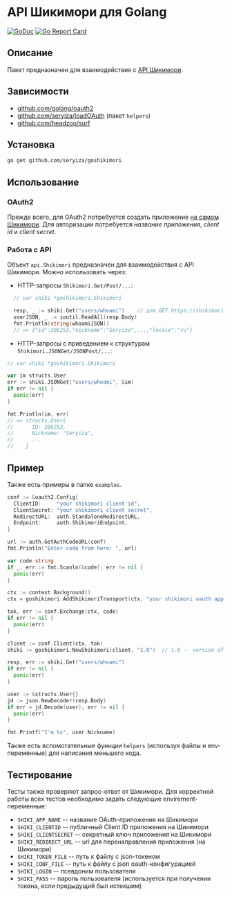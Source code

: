 # API Шикимори для Golang
[![GoDoc](https://godoc.org/github.com/Seryiza/goshikimori?status.svg)](https://godoc.org/github.com/Seryiza/goshikimori) [![Go Report Card](https://goreportcard.com/badge/github.com/seryiza/goshikimori)](https://goreportcard.com/report/github.com/seryiza/goshikimori)

## Описание
Пакет предназначен для взаимодействия с [API Шикимори](https://shikimori.org/api/doc).

## Зависимости
* [github.com/golang/oauth2](https://github.com/golang/oauth2)
* [github.com/seryiza/loadOAuth](https://github.com/seryiza/loadOAuth) (пакет `helpers`)
* [github.com/headzoo/surf](https://github.com/headzoo/surf)

## Установка
```bash
go get github.com/seryiza/goshikimori
```

## Использование
### OAuth2
Прежде всего, для OAuth2 потребуется создать приложение [на самом Шикимори](https://shikimori.org/oauth/applications). Для авторизации потребуется *название приложения*, *client id* и *client secret*.

### Работа с API
Объект `api.Shikimori` предназначен для взаимодействия с API Шикимори. Можно использовать через:

* HTTP-запросы `Shikimori.Get/Post/...`:
```go
  // var shiki *goshikimori.Shikimori

  resp, _ := shiki.Get("users/whoami")    // для GET https://shikimori.org/api/users/whoami
  userJSON, _ := ioutil.ReadAll(resp.Body)
  fmt.Println(string(whoamiJSON))
  // => {"id":206253,"nickname":"Seryiza",...,"locale":"ru"}
```

* HTTP-запросы с приведением к структурам `Shikimori.JSONGet/JSONPost/...`:
```go
// var shiki *goshikimori.Shikimori

var im structs.User
err := shiki.JSONGet("users/whoami", &im)
if err != nil {
  panic(err)
}

fmt.Println(im, err)
// => structs.User{
//      ID: 206253,
//      Nickname: "Seryiza",
//      ...
//    }
```

## Пример
Также есть примеры в папке `examples`.

```go
conf := &oauth2.Config{
  ClientID:     "your shikimori client id",
  ClientSecret: "your shikimori client secret",
  RedirectURL:  auth.StandaloneRedirectURL,
  Endpoint:     auth.ShikimoriEndpoint,
}

url := auth.GetAuthCodeURL(conf)
fmt.Println("Enter code from here: ", url)

var code string
if _, err := fmt.Scanln(&code); err != nil {
  panic(err)
}

ctx := context.Background()
ctx = goshikimori.AddShikimoriTransport(ctx, "your shikimori oauth app name")

tok, err := conf.Exchange(ctx, code)
if err != nil {
  panic(err)
}

client := conf.Client(ctx, tok)
shiki := goshikimori.NewShikimori(client, "1.0")  // 1.0 -- version of Shikimori API

resp, err := shiki.Get("users/whoami")
if err != nil {
  panic(err)
}

user := &structs.User{}
jd := json.NewDecoder(resp.Body)
if err = jd.Decode(user); err != nil {
  panic(err)
}

fmt.Printf("I'm %s", user.Nickname)
```

Также есть вспомогательные функции `helpers` (используя файлы и env-переменные) для написания меньшего кода.

## Тестирование
Тесты также проверяют запрос-ответ от Шикимори. Для корректной работы всех тестов необходимо задать следующие envirement-переменные:
* `SHIKI_APP_NAME` -- название OAuth-приложения на Шикимори
* `SHIKI_CLIENTID` -- публичный Client ID приложения на Шикимори
* `SHIKI_CLIENTSECRET` -- секретный ключ приложения на Шикимори
* `SHIKI_REDIRECT_URL` -- url для перенаправления приложения (на Шикимори)
* `SHIKI_TOKEN_FILE` -- путь к файлу с json-токеном
* `SHIKI_CONF_FILE` -- путь к файлу с json oauth-конфигурацией
* `SHIKI_LOGIN` -- псевдоним пользователя
* `SHIKI_PASS` -- пароль пользователя (используется при получении токена, если предыдущий был истекшим)
